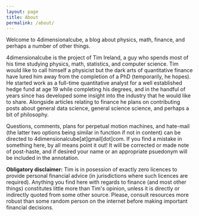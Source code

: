```yaml
---
layout: page
title: About
permalink: /about/
---
```


Welcome to 4dimensionalcube, a blog about physics, math, finance, and perhaps a number of other things. 

4dimensionalcube is the project of Tim Ireland, a guy who spends most of his time studying physics, math, statistics, and computer science. Tim would like to call himself a physicist but the dark arts of quantitative finance have lured him away from the completion of a PhD (temporarily, he hopes). He started work as a full-time quantitative analyst for a well established hedge fund at age 19 while completing his degrees, and in the handful of years since has developed some insight into the industry that he would like to share. Alongside articles relating to finance he plans on contributing posts about general data science, general science science, and perhaps a bit of philosophy.

Questions, comments, plans for perpetual motion machines, and hate-mail (the latter two options being similar in function if not in content) can be directed to 4dimensionalcube[at]gmail[dot]com. If you find a mistake in something here, by all means point it out! It will be corrected or made note of post-haste, and if desired your name or an appropriate psuedonym will be included in the annotation. 

**Obligatory disclaimer:** Tim is in posession of exactly zero licences to provide personal financial advice (in jurisdictions where such licences are required). Anything you find here with regards to finance (and most other things) constitutes little more than Tim's opinion, unless it is directly or indirectly quoted from some other source. Please, consult resources more robust than some random person on the internet before making important financial decisions. 